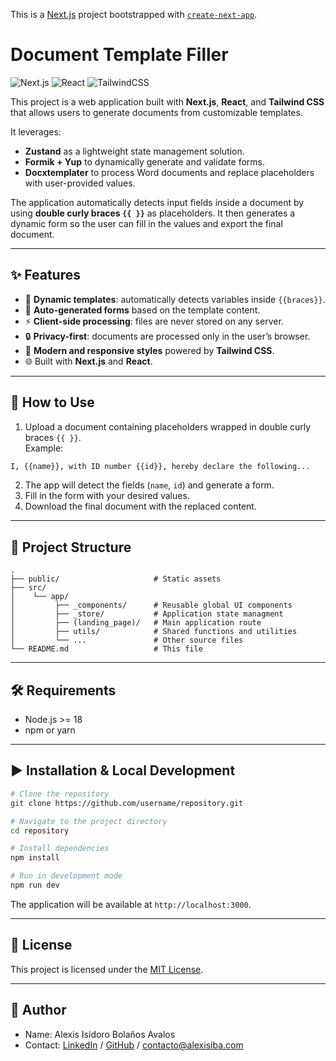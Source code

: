 This is a [Next.js](https://nextjs.org) project bootstrapped with [`create-next-app`](https://nextjs.org/docs/app/api-reference/cli/create-next-app).

# Document Template Filler

![Next.js](https://img.shields.io/badge/Next.js-000000?style=for-the-badge&logo=nextdotjs&logoColor=white)
![React](https://img.shields.io/badge/React-20232a?style=for-the-badge&logo=react&logoColor=61DAFB)
![TailwindCSS](https://img.shields.io/badge/Tailwind_CSS-38B2AC?style=for-the-badge&logo=tailwind-css&logoColor=white)

This project is a web application built with **Next.js**, **React**, and **Tailwind CSS** that allows users to generate documents from customizable templates.

It leverages:

- **Zustand** as a lightweight state management solution.
- **Formik + Yup** to dynamically generate and validate forms.
- **Docxtemplater** to process Word documents and replace placeholders with user-provided values.

The application automatically detects input fields inside a document by using **double curly braces `{{ }}`** as placeholders. It then generates a dynamic form so the user can fill in the values and export the final document.

---

## ✨ Features

- 📄 **Dynamic templates**: automatically detects variables inside `{{braces}}`.
- 📝 **Auto-generated forms** based on the template content.
- ⚡ **Client-side processing**: files are never stored on any server.
- 🔒 **Privacy-first**: documents are processed only in the user’s browser.
- 🎨 **Modern and responsive styles** powered by **Tailwind CSS**.
- 🌐 Built with **Next.js** and **React**.

---

## 🚀 How to Use

1. Upload a document containing placeholders wrapped in double curly braces `{{ }}`.  
   Example:

```markdown
I, {{name}}, with ID number {{id}}, hereby declare the following...
```

2. The app will detect the fields (`name`, `id`) and generate a form.
3. Fill in the form with your desired values.
4. Download the final document with the replaced content.

---

## 📂 Project Structure

```
.
├── public/                     # Static assets
├── src/
│    └── app/
│         ├── _components/      # Reusable global UI components
│         ├── _store/           # Application state managment
│         ├── (landing_page)/   # Main application route
│         ├── utils/            # Shared functions and utilities
│         └── ...               # Other source files
└── README.md                   # This file
```

---

## 🛠️ Requirements

- Node.js >= 18
- npm or yarn

---

## ▶️ Installation & Local Development

```bash
# Clone the repository
git clone https://github.com/username/repository.git

# Navigate to the project directory
cd repository

# Install dependencies
npm install

# Run in development mode
npm run dev
```

The application will be available at `http://localhost:3000`.

---

## 📜 License

This project is licensed under the [MIT License](./LICENSE).

---

## 👤 Author

- Name: Alexis Isidoro Bolaños Avalos
- Contact: [LinkedIn](https://linkedin.com/in/alexisiba) / [GitHub](https://github.com/alexisiba) / contacto@alexisiba.com
